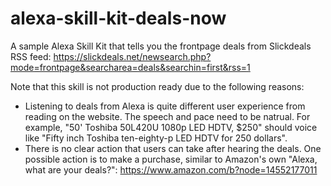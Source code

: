 # alexa-skill-kit-deals-now
A sample Alexa Skill Kit that tells you the frontpage deals from Slickdeals RSS feed: https://slickdeals.net/newsearch.php?mode=frontpage&searcharea=deals&searchin=first&rss=1

Note that this skill is not production ready due to the following reasons:
* Listening to deals from Alexa is quite different user experience from reading on the website. The speech and pace need to be natrual. For example, "50' Toshiba 50L420U 1080p LED HDTV, $250" should voice like "Fifty inch Toshiba ten-eighty-p LED HDTV for 250 dollars". 
* There is no clear action that users can take after hearing the deals. One possible action is to make a purchase, similar to Amazon's own "Alexa, what are your deals?": https://www.amazon.com/b?node=14552177011
